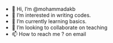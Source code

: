 - 👋 Hi, I’m @mohammadakb
- 👀 I’m interested in writing codes.
- 🌱 I’m currently learning basics.
- 💞️ I’m looking to collaborate on teaching
- 📫 How to reach me ?
on email 
<!---
mohammadakb/mohammadakb is a ✨ special ✨ repository because its `README.md` (this file) appears on your GitHub profile.
You can click the Preview link to take a look at your changes.
--->
